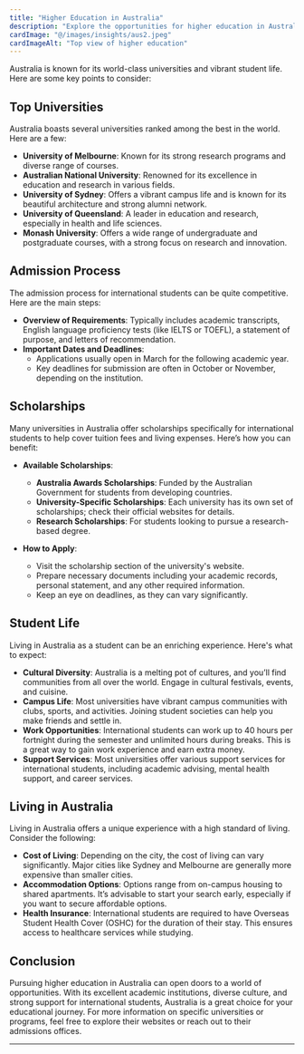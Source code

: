 ```yaml
---
title: "Higher Education in Australia"
description: "Explore the opportunities for higher education in Australia."
cardImage: "@/images/insights/aus2.jpeg"
cardImageAlt: "Top view of higher education"
---
```


Australia is known for its world-class universities and vibrant student life. Here are some key points to consider:

## Top Universities
Australia boasts several universities ranked among the best in the world. Here are a few:

- **University of Melbourne**: Known for its strong research programs and diverse range of courses.
- **Australian National University**: Renowned for its excellence in education and research in various fields.
- **University of Sydney**: Offers a vibrant campus life and is known for its beautiful architecture and strong alumni network.
- **University of Queensland**: A leader in education and research, especially in health and life sciences.
- **Monash University**: Offers a wide range of undergraduate and postgraduate courses, with a strong focus on research and innovation.

## Admission Process
The admission process for international students can be quite competitive. Here are the main steps:

- **Overview of Requirements**: Typically includes academic transcripts, English language proficiency tests (like IELTS or TOEFL), a statement of purpose, and letters of recommendation.
- **Important Dates and Deadlines**: 
  - Applications usually open in March for the following academic year.
  - Key deadlines for submission are often in October or November, depending on the institution.

## Scholarships
Many universities in Australia offer scholarships specifically for international students to help cover tuition fees and living expenses. Here’s how you can benefit:

- **Available Scholarships**: 
  - **Australia Awards Scholarships**: Funded by the Australian Government for students from developing countries.
  - **University-Specific Scholarships**: Each university has its own set of scholarships; check their official websites for details.
  - **Research Scholarships**: For students looking to pursue a research-based degree.
  
- **How to Apply**: 
  - Visit the scholarship section of the university's website.
  - Prepare necessary documents including your academic records, personal statement, and any other required information.
  - Keep an eye on deadlines, as they can vary significantly.

## Student Life
Living in Australia as a student can be an enriching experience. Here's what to expect:

- **Cultural Diversity**: Australia is a melting pot of cultures, and you’ll find communities from all over the world. Engage in cultural festivals, events, and cuisine.
- **Campus Life**: Most universities have vibrant campus communities with clubs, sports, and activities. Joining student societies can help you make friends and settle in.
- **Work Opportunities**: International students can work up to 40 hours per fortnight during the semester and unlimited hours during breaks. This is a great way to gain work experience and earn extra money.
- **Support Services**: Most universities offer various support services for international students, including academic advising, mental health support, and career services.

## Living in Australia
Living in Australia offers a unique experience with a high standard of living. Consider the following:

- **Cost of Living**: Depending on the city, the cost of living can vary significantly. Major cities like Sydney and Melbourne are generally more expensive than smaller cities.
- **Accommodation Options**: Options range from on-campus housing to shared apartments. It’s advisable to start your search early, especially if you want to secure affordable options.
- **Health Insurance**: International students are required to have Overseas Student Health Cover (OSHC) for the duration of their stay. This ensures access to healthcare services while studying.

## Conclusion
Pursuing higher education in Australia can open doors to a world of opportunities. With its excellent academic institutions, diverse culture, and strong support for international students, Australia is a great choice for your educational journey. For more information on specific universities or programs, feel free to explore their websites or reach out to their admissions offices.

---
